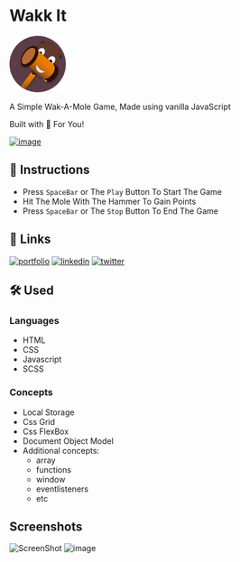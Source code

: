 # Wakk It

<img src="assets/logo.png" alt="logo" width="100"/>

A Simple Wak-A-Mole Game,
Made using vanilla JavaScript

Built with 🤍 For You!

<a href="https://kushagra-aa.github.io/WakIt/">![image](https://user-images.githubusercontent.com/68841296/135712331-a595d2b9-1728-424d-b2ae-669a361c83cf.png)
</a>

## 📃 Instructions

- Press `SpaceBar` or The `Play` Button To Start The Game
- Hit The Mole With The Hammer To Gain Points
- Press `SpaceBar` or The `Stop` Button To End The Game

## 🔗 Links

[![portfolio](https://img.shields.io/badge/my_portfolio-000?style=for-the-badge&logo=ko-fi&logoColor=white)](https://kushagra-aa.github.io/portfolio/)
[![linkedin](https://img.shields.io/badge/linkedin-0A66C2?style=for-the-badge&logo=linkedin&logoColor=white)](https://www.linkedin.com/in/kushagra-aa/)
[![twitter](https://img.shields.io/badge/twitter-1DA1F2?style=for-the-badge&logo=twitter&logoColor=white)](https://twitter.com/a_kushagraa)

## 🛠 Used

### Languages

- HTML
- CSS
- Javascript
- SCSS

### Concepts

- Local Storage
- Css Grid
- Css FlexBox
- Document Object Model
- Additional concepts:
  - array
  - functions
  - window
  - eventlisteners
  - etc

## Screenshots

![ScreenShot](https://user-images.githubusercontent.com/68841296/135712217-5fafc8f3-c9cd-4d12-85b5-f16bf123295f.png)
![image](https://user-images.githubusercontent.com/68841296/135713261-1eb43eec-8105-4317-a4b4-82e9a7732438.png)

